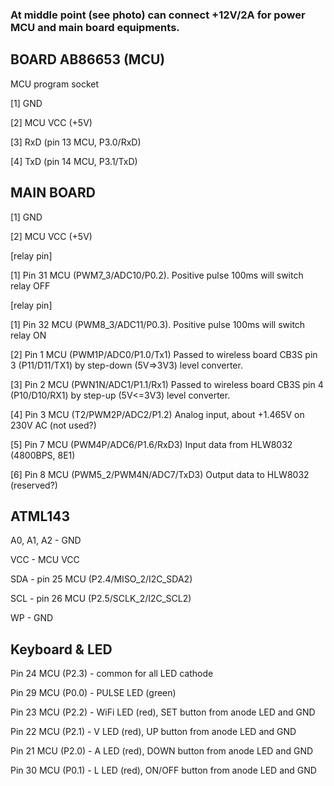 ### At middle point (see photo) can connect +12V/2A for power MCU and main board equipments. ###

## BOARD AB86653 (MCU) ##

MCU program socket

[1] GND

[2] MCU VCC (+5V)

[3] RxD (pin 13 MCU, P3.0/RxD)

[4] TxD (pin 14 MCU, P3.1/TxD)

## MAIN BOARD ##

[1] GND

[2] MCU VCC (+5V)

[relay pin]

[1] Pin 31 MCU (PWM7_3/ADC10/P0.2). Positive pulse 100ms will switch relay OFF

[relay pin]

[1] Pin 32 MCU (PWM8_3/ADC11/P0.3). Positive pulse 100ms will switch relay ON

[2] Pin 1 MCU (PWM1P/ADC0/P1.0/Tx1) Passed to wireless board CB3S pin 3 (P11/D11/TX1) by step-down (5V=>3V3) level converter.

[3] Pin 2 MCU (PWN1N/ADC1/P1.1/Rx1) Passed to wireless board CB3S pin 4 (P10/D10/RX1) by step-up (5V<=3V3) level converter.

[4] Pin 3 MCU (T2/PWM2P/ADC2/P1.2) Analog input, about +1.465V on 230V AC (not used?)

[5] Pin 7 MCU (PWM4P/ADC6/P1.6/RxD3) Input data from HLW8032 (4800BPS, 8E1)

[6] Pin 8 MCU (PWM5_2/PWM4N/ADC7/TxD3) Output data to HLW8032 (reserved?)


## ATML143 ###

A0, A1, A2 - GND

VCC - MCU VCC

SDA - pin 25 MCU (P2.4/MISO_2/I2C_SDA2)

SCL - pin 26 MCU (P2.5/SCLK_2/I2C_SCL2)

WP - GND


## Keyboard & LED ##

Pin 24 MCU (P2.3) - common for all LED cathode

Pin 29 MCU (P0.0) - PULSE LED (green)

Pin 23 MCU (P2.2) - WiFi LED (red), SET button from anode LED and GND

Pin 22 MCU (P2.1) - V LED (red), UP button from anode LED and GND

Pin 21 MCU (P2.0) - A LED (red), DOWN button from anode LED and GND

Pin 30 MCU (P0.1) - L LED (red), ON/OFF button from anode LED and GND
